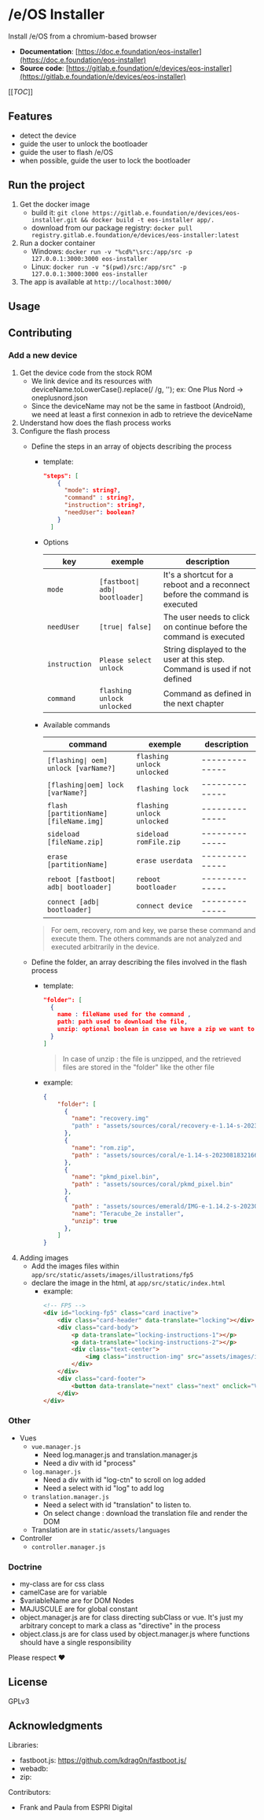 # /e/OS Installer

Install /e/OS from a chromium-based browser

- **Documentation**: [https://doc.e.foundation/eos-installer](https://doc.e.foundation/eos-installer)
- **Source code**: [https://gitlab.e.foundation/e/devices/eos-installer](https://gitlab.e.foundation/e/devices/eos-installer)

[[_TOC_]]

## Features

- detect the device
- guide the user to unlock the bootloader
- guide the user to flash /e/OS
- when possible, guide the user to lock the bootloader

## Run the project

1. Get the docker image
    - build it: `git clone https://gitlab.e.foundation/e/devices/eos-installer.git && docker build -t eos-installer app/.`
    - download from our package registry: `docker pull registry.gitlab.e.foundation/e/devices/eos-installer:latest`
2. Run a docker container
    - Windows: `docker run -v "%cd%"\src:/app/src -p 127.0.0.1:3000:3000 eos-installer`
    - Linux: `docker run -v "$(pwd)/src:/app/src" -p 127.0.0.1:3000:3000 eos-installer`
3. The app is available at `http://localhost:3000/`

## Usage

## Contributing

### Add a new device

1. Get the device code from the stock ROM
    - We link device and its resources with deviceName.toLowerCase().replace(/ /g, ''); ex: One Plus Nord -> oneplusnord.json
    - Since the deviceName may not be the same in fastboot (Android), we need at least a first connexion in adb to retrieve the deviceName
2. Understand how does the flash process works
3. Configure the flash process
    - Define the steps in an array of objects describing the process
        - template: 
            ```json 
            "steps": [
                {
                  "mode": string?,
                  "command" : string?,
                  "instruction": string?,
                  "needUser": boolean?
                }
              ]
            ```
        - Options
    
            | key           | exemple                         | description                                                                 |
            |---------------|---------------------------------|-----------------------------------------------------------------------------|
            | `mode`        | `[fastboot\| adb\| bootloader]` | It's a shortcut for a reboot and a reconnect before the command is executed |
            | `needUser`    | `[true\| false]`                | The user needs to click on continue before the command is executed          |
            | `instruction` | `Please select unlock`          | String displayed to the user at this step. Command is used if not defined   |
            | `command`     | `flashing unlock unlocked`      | Command as defined in the next chapter                                      |
        - Available commands
    
            | command                                | exemple                    | description     |
            |----------------------------------------|----------------------------|-----------------|
            | `[flashing\| oem] unlock [varName?]`   | `flashing unlock unlocked` | --------------  |
            | `[flashing\|oem] lock [varName?]`      | `flashing lock`            | --------------  |
            | `flash [partitionName] [fileName.img]` | `flashing unlock unlocked` | --------------  |
            | `sideload [fileName.zip]`              | `sideload romFile.zip`     | --------------  |
            | `erase [partitionName]`                | `erase userdata`           | --------------  |
            | `reboot [fastboot\| adb\| bootloader]` | `reboot bootloader`        | --------------  |
            | `connect [adb\| bootloader]`           | `connect device`           | --------------  |

        > For oem, recovery, rom and key, we parse these command and execute them. The others commands are not analyzed and executed arbitrarily in the device.
      
    - Define the folder, an array describing the files involved in the flash process
        - template: 
            ```json
            "folder": [
              { 
                name : fileName used for the command ,
                path: path used to download the file,
                unzip: optional boolean in case we have a zip we want to parse
              }
            ]
            ```

            > In case of unzip : the file is unzipped, and the retrieved files are stored in the "folder" like the other file
        - example:
    
            ```json
            {
                "folder": [
                  {
                    "name": "recovery.img"
                    "path" : "assets/sources/coral/recovery-e-1.14-s-20230818321663-dev-coral.img"
                  },
                  {
                    "name": "rom.zip",
                    "path" : "assets/sources/coral/e-1.14-s-20230818321663-dev-coral.zip"
                  },
                  {
                    "name": "pkmd_pixel.bin",
                    "path" : "assets/sources/coral/pkmd_pixel.bin"
                  },
                  {
                    "path" : "assets/sources/emerald/IMG-e-1.14.2-s-20230825321006-stable-emerald.zip", 
                    "name": "Teracube_2e installer",
                    "unzip": true 
                  },
                ]
            }
            ```
4. Adding images
    - Add the images files within `app/src/static/assets/images/illustrations/fp5`
    - declare the image in the html, at `app/src/static/index.html`
        - example:
            ```html
            <!-- FP5 -->
            <div id="locking-fp5" class="card inactive">
                <div class="card-header" data-translate="locking"></div>
                <div class="card-body">
                    <p data-translate="locking-instructions-1"></p>
                    <p data-translate="locking-instructions-2"></p>
                    <div class="text-center">
                        <img class="instruction-img" src="assets/images/illustrations/fp5/Illustration - Accept warning-1.png">
                    </div>
                </div>
                <div class="card-footer">
                    <button data-translate="next" class="next" onclick="VIEW.onNext(this, 'locking-fp5')"></button>
                </div>
            </div>
            ```

### Other

- Vues
    - `vue.manager.js`
        - Need log.manager.js and translation.manager.js
        - Need a div with id "process"
    - `log.manager.js`
        - Need a div with id "log-ctn" to scroll on log added
        - Need a select with id "log" to add log
    - `translation.manager.js`
        - Need a select with id "translation" to listen to.
        - On select change : download the translation file and render the DOM
    - Translation are in `static/assets/languages`
- Controller
    - `controller.manager.js`

### Doctrine

- my-class are for css class
- camelCase are for variable
- $variableName are for DOM Nodes
- MAJUSCULE are for global constant
- object.manager.js are for class directing subClass or vue. It's just my arbitrary concept to mark a class as "directive" in the process
- object.class.js are for class used by object.manager.js where functions should have a single responsibility

Please respect ♥

## License

GPLv3

## Acknowledgments

Libraries:
- fastboot.js: https://github.com/kdrag0n/fastboot.js/
- webadb:
- zip:

Contributors:
- Frank and Paula from ESPRI Digital
